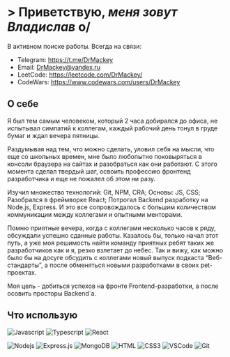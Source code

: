 # &gt; Приветствую, _меня зовут Владислав_ o/

В активном поиске работы. Всегда на связи:
- Telegram: https://t.me/DrMackey
- Email: DrMackey@yandex.ru
- LeetCode: https://leetcode.com/DrMackey/
- CodeWars: https://www.codewars.com/users/DrMackey

## О себе

Я был тем самым человеком, который 2 часа добирался до офиса, не испытывал симпатий к коллегам, каждый рабочий день тонул в груде бумаг и ждал вечера пятницы. 

Раздумывая над тем, что можно сделать, уловил себя на мысли, что еще со школьных времен, мне было любопытно поковыряться в консоли браузера на сайтах и разобраться как они работают. С этого момента сделал твердый шаг, освоить профессию фронтенд разработчика и еще не пожалел об этом ни разу.

Изучил множество технологий: Git, NPM, CRA; Основы: JS, CSS; Разобрался в фреймворке React; Потрогал Backend разработку на Node.js, Express. И это все сопровождалось с большим количеством коммуникации между коллегами и опытными менторами.

Помню приятные вечера, когда с коллегами несколько часов к ряду, обсуждали успешно сданные работы. Казалось бы, только начал этот путь, а уже моя решимость найти команду приятных ребят таких же разработчиков как и я, резко взлетает до небес. Так и вижу, как можно было бы на досуге обсудить с коллегами новый выпуск подкаста “Веб-стандарты”, а после обменяться новыми разработками в своих pet-проектах.

Моя цель - добиться успехов на фронте Frontend-разработки, а после осовить просторы Backend`а.

## Что использую

![Javascript](https://img.shields.io/badge/Javascript-F0DB4F?style=for-the-badge&labelColor=black&logo=javascript&logoColor=F0DB4F)
![Typescript](https://img.shields.io/badge/Typescript-007acc?style=for-the-badge&labelColor=black&logo=typescript&logoColor=007acc)
![React](https://img.shields.io/badge/-React-61DBFB?style=for-the-badge&labelColor=black&logo=react&logoColor=61DBFB)
 <!-- ![React Native](https://img.shields.io/badge/React_Native-20232A?style=for-the-badge&logo=react&logoColor=61DAFB)
 ![Next.js](https://img.shields.io/badge/next.js-000000?style=for-the-badge&logo=nextdotjs&logoColor=white) -->
![Nodejs](https://img.shields.io/badge/Nodejs-3C873A?style=for-the-badge&labelColor=black&logo=node.js&logoColor=3C873A)
![Express.js](https://img.shields.io/badge/Express.js-000000?style=for-the-badge&logo=express&logoColor=white)
![MongoDB](https://img.shields.io/badge/MongoDB-4EA94B?style=for-the-badge&logo=mongodb&logoColor=white)
![HTML](https://img.shields.io/badge/HTML5-E34F26?style=for-the-badge&logo=html5&logoColor=white)
![CSS3](https://img.shields.io/badge/CSS3-1572B6?style=for-the-badge&logo=css3&logoColor=white)
![VSCode](https://img.shields.io/badge/Visual_Studio-0078d7?style=for-the-badge&logo=visual%20studio&logoColor=white)
![Git](https://img.shields.io/badge/Git-F05032?style=for-the-badge&logo=git&logoColor=white)
